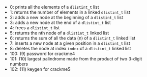 - 0: prints all the elements of a `dlistint_t` list
- 1: returns the number of elements in a linked `dlistint_t` list
- 2: adds a new node at the beginning of a `dlistint_t` list
- 3: adds a new node at the end of a `dlistint_t` list
- 4: frees a `dlistint_t` list
- 5: returns the nth node of a `dlistint_t` linked list
- 6: returns the sum of all the data (n) of a `dlistint_t` linked list
- 7: inserts a new node at a given position in a `dlistint_t` list
- 8: deletes the node at index `index` of a `dlistint_t` linked list
- 100: (9) password for crackme4
- 101: (10) largest palindrome made from the product of two 3-digit numbers
- 102: (11) keygen for crackme5
